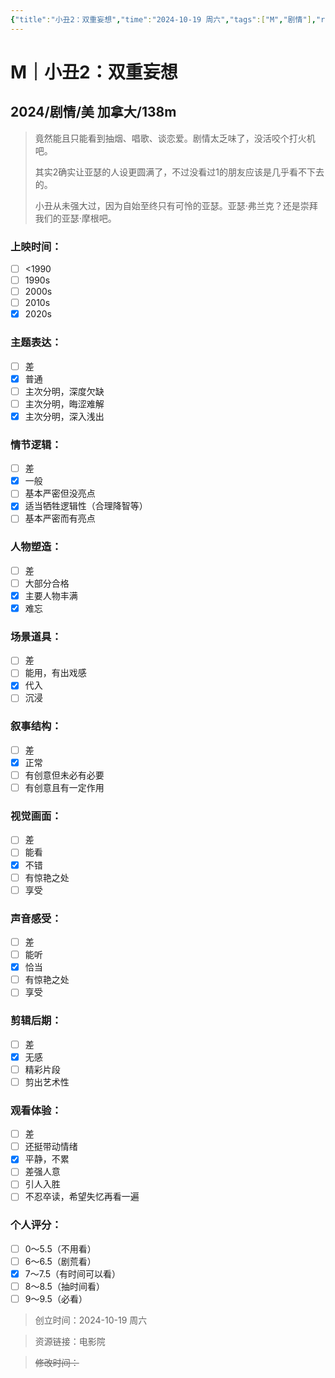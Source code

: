 ```yaml
---
{"title":"小丑2：双重妄想","time":"2024-10-19 周六","tags":["M","剧情"],"rating":7,"豆瓣":6,"dg-publish":true,"permalink":"/300 评价/M电影/新近看过/小丑2：双重妄想/","dgPassFrontmatter":true,"created":"2024-10-19T18:56:24.735+08:00","updated":"2024-10-19T19:35:43.091+08:00"}
---
```


# M｜小丑2：双重妄想
## 2024/剧情/美 加拿大/138m
>竟然能且只能看到抽烟、唱歌、谈恋爱。剧情太乏味了，没活咬个打火机吧。
>
>其实2确实让亚瑟的人设更圆满了，不过没看过1的朋友应该是几乎看不下去的。
>
>小丑从未强大过，因为自始至终只有可怜的亚瑟。亚瑟·弗兰克？还是崇拜我们的亚瑟·摩根吧。
### 上映时间：
- [ ] <1990
- [ ] 1990s
- [ ] 2000s
- [ ] 2010s
- [x] 2020s
### 主题表达：
- [ ] 差
- [x] 普通
- [ ] 主次分明，深度欠缺
- [ ] 主次分明，晦涩难解
- [x] 主次分明，深入浅出
### 情节逻辑：
- [ ] 差
- [x] 一般
- [ ] 基本严密但没亮点
- [x] 适当牺牲逻辑性（合理降智等）
- [ ] 基本严密而有亮点
### 人物塑造：
- [ ] 差
- [ ] 大部分合格
- [x] 主要人物丰满
- [x] 难忘
### 场景道具：
- [ ] 差
- [ ] 能用，有出戏感
- [x] 代入
- [ ] 沉浸
### 叙事结构：
- [ ] 差
- [x] 正常
- [ ] 有创意但未必有必要
- [ ] 有创意且有一定作用
### 视觉画面：
- [ ] 差
- [ ] 能看
- [x] 不错
- [ ] 有惊艳之处
- [ ] 享受
### 声音感受：
- [ ] 差
- [ ] 能听
- [x] 恰当
- [ ] 有惊艳之处
- [ ] 享受
### 剪辑后期：
- [ ] 差
- [x] 无感
- [ ] 精彩片段
- [ ] 剪出艺术性
### 观看体验：
- [ ] 差
- [ ] 还挺带动情绪
- [x] 平静，不累
- [ ] 差强人意
- [ ] 引人入胜
- [ ] 不忍卒读，希望失忆再看一遍
### 个人评分：
- [ ] 0～5.5（不用看）
- [ ] 6～6.5（剧荒看）
- [x] 7～7.5（有时间可以看）
- [ ] 8～8.5（抽时间看）
- [ ] 9～9.5（必看）

>创立时间：2024-10-19 周六

>资源链接：电影院

>~~修改时间：~~



